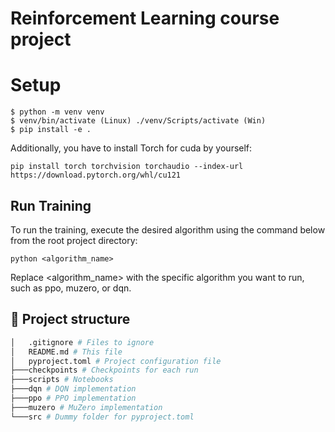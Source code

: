 # Reinforcement Learning course project

# Setup

```console
$ python -m venv venv
$ venv/bin/activate (Linux) ./venv/Scripts/activate (Win)
$ pip install -e .
```

Additionally, you have to install Torch for cuda by yourself:

```console
pip install torch torchvision torchaudio --index-url https://download.pytorch.org/whl/cu121
```

## Run Training

To run the training, execute the desired algorithm using the command below from the root project directory:

```console
python <algorithm_name>
```

Replace <algorithm_name> with the specific algorithm you want to run, such as ppo, muzero, or dqn.

## 🌳 Project structure

```bash
│   .gitignore # Files to ignore
│   README.md # This file
│   pyproject.toml # Project configuration file
├───checkpoints # Checkpoints for each run
├───scripts # Notebooks
├───dqn # DQN implementation
├───ppo # PPO implementation
├───muzero # MuZero implementation
└───src # Dummy folder for pyproject.toml
```
